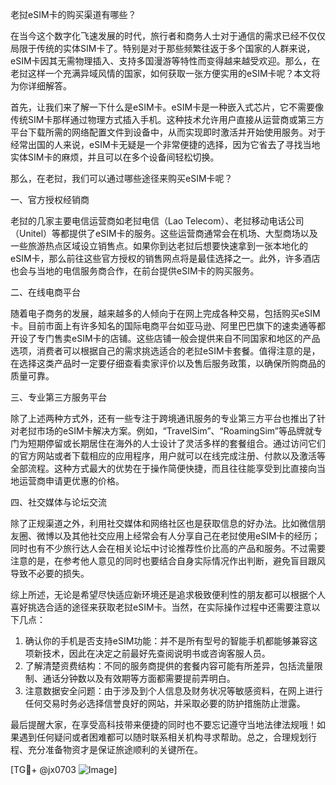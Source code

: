 老挝eSIM卡的购买渠道有哪些？

在当今这个数字化飞速发展的时代，旅行者和商务人士对于通信的需求已经不仅仅局限于传统的实体SIM卡了。特别是对于那些频繁往返于多个国家的人群来说，eSIM卡因其无需物理插入、支持多国漫游等特性而变得越来越受欢迎。那么，在老挝这样一个充满异域风情的国家，如何获取一张方便实用的eSIM卡呢？本文将为你详细解答。

首先，让我们来了解一下什么是eSIM卡。eSIM卡是一种嵌入式芯片，它不需要像传统SIM卡那样通过物理方式插入手机。这种技术允许用户直接从运营商或第三方平台下载所需的网络配置文件到设备中，从而实现即时激活并开始使用服务。对于经常出国的人来说，eSIM卡无疑是一个非常便捷的选择，因为它省去了寻找当地实体SIM卡的麻烦，并且可以在多个设备间轻松切换。

那么，在老挝，我们可以通过哪些途径来购买eSIM卡呢？

一、官方授权经销商

老挝的几家主要电信运营商如老挝电信（Lao Telecom）、老挝移动电话公司（Unitel）等都提供了eSIM卡的服务。这些运营商通常会在机场、大型商场以及一些旅游热点区域设立销售点。如果你到达老挝后想要快速拿到一张本地化的eSIM卡，那么前往这些官方授权的销售网点将是最佳选择之一。此外，许多酒店也会与当地的电信服务商合作，在前台提供eSIM卡的购买服务。

二、在线电商平台

随着电子商务的发展，越来越多的人倾向于在网上完成各种交易，包括购买eSIM卡。目前市面上有许多知名的国际电商平台如亚马逊、阿里巴巴旗下的速卖通等都开设了专门售卖eSIM卡的店铺。这些店铺一般会提供来自不同国家和地区的产品选项，消费者可以根据自己的需求挑选适合的老挝eSIM卡套餐。值得注意的是，在选择这类产品时一定要仔细查看卖家评价以及售后服务政策，以确保所购商品的质量可靠。

三、专业第三方服务平台

除了上述两种方式外，还有一些专注于跨境通讯服务的专业第三方平台也推出了针对老挝市场的eSIM卡解决方案。例如，“TravelSim”、“RoamingSim”等品牌就专门为短期停留或长期居住在海外的人士设计了灵活多样的套餐组合。通过访问它们的官方网站或者下载相应的应用程序，用户就可以在线完成注册、付款以及激活等全部流程。这种方式最大的优势在于操作简便快捷，而且往往能享受到比直接向当地运营商申请更优惠的价格。

四、社交媒体与论坛交流

除了正规渠道之外，利用社交媒体和网络社区也是获取信息的好办法。比如微信朋友圈、微博以及其他社交应用上经常会有人分享自己在老挝使用eSIM卡的经历；同时也有不少旅行达人会在相关论坛中讨论推荐性价比高的产品和服务。不过需要注意的是，在参考他人意见的同时也要结合自身实际情况作出判断，避免盲目跟风导致不必要的损失。

综上所述，无论是希望尽快适应新环境还是追求极致便利性的朋友都可以根据个人喜好挑选合适的途径来获取老挝eSIM卡。当然，在实际操作过程中还需要注意以下几点：

1. 确认你的手机是否支持eSIM功能：并不是所有型号的智能手机都能够兼容这项新技术，因此在决定之前最好先查阅说明书或咨询客服人员。
2. 了解清楚资费结构：不同的服务商提供的套餐内容可能有所差异，包括流量限制、通话分钟数以及有效期等方面都需要提前弄明白。
3. 注意数据安全问题：由于涉及到个人信息及财务状况等敏感资料，在网上进行任何交易时务必选择信誉良好的网站，并采取必要的防护措施防止泄露。

最后提醒大家，在享受高科技带来便捷的同时也不要忘记遵守当地法律法规哦！如果遇到任何疑问或者困难都可以随时联系相关机构寻求帮助。总之，合理规划行程、充分准备物资才是保证旅途顺利的关键所在。

[TG💪+ @jx0703 ![Image](https://github.com/user-attachments/assets/dbca1d08-cadb-493c-b0ec-ad6f7a83f270)]